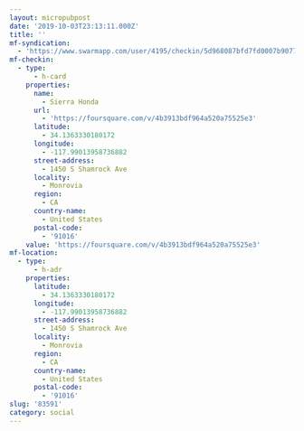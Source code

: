 ```yaml
---
layout: micropubpost
date: '2019-10-03T23:13:11.000Z'
title: ''
mf-syndication:
  - 'https://www.swarmapp.com/user/4195/checkin/5d968087bfd7fd0007b90774'
mf-checkin:
  - type:
      - h-card
    properties:
      name:
        - Sierra Honda
      url:
        - 'https://foursquare.com/v/4b3913bdf964a520a75525e3'
      latitude:
        - 34.1363330180172
      longitude:
        - -117.99013958736882
      street-address:
        - 1450 S Shamrock Ave
      locality:
        - Monrovia
      region:
        - CA
      country-name:
        - United States
      postal-code:
        - '91016'
    value: 'https://foursquare.com/v/4b3913bdf964a520a75525e3'
mf-location:
  - type:
      - h-adr
    properties:
      latitude:
        - 34.1363330180172
      longitude:
        - -117.99013958736882
      street-address:
        - 1450 S Shamrock Ave
      locality:
        - Monrovia
      region:
        - CA
      country-name:
        - United States
      postal-code:
        - '91016'
slug: '83591'
category: social
---
```

